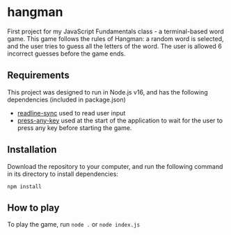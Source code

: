 # hangman

First project for my JavaScript Fundamentals class - a terminal-based word game. This game follows the rules of Hangman: a random word is selected, and the user tries to guess all the letters of the word. The user is allowed 6 incorrect guesses before the game ends.

## Requirements

This project was designed to run in Node.js v16, and has the following dependencies (included in package.json)

- [readline-sync](https://www.npmjs.com/package/readline-sync)
  used to read user input
- [press-any-key](https://www.npmjs.com/package/press-any-key)
  used at the start of the application to wait for the user to press any key before starting the game.

## Installation

Download the repository to your computer, and run the following command in its directory to install dependencies:

```
npm install
```

## How to play

To play the game, run `node .` or `node index.js`
